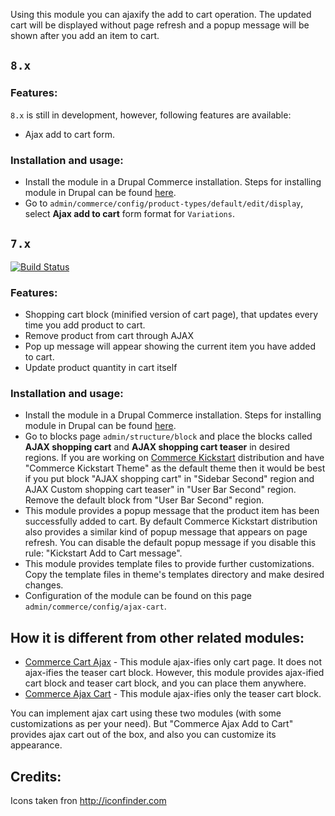 Using this module you can ajaxify the add to cart operation. The updated cart
will be displayed without page refresh and a popup message will be shown after
you add an item to cart.

## `8.x`

### Features:
`8.x` is still in development, however, following features are available:
- Ajax add to cart form.

### Installation and usage:
- Install the module in a Drupal Commerce installation. Steps for installing
  module in Drupal can be found [here](https://www.drupal.org/docs/8/extending-drupal-8/installing-drupal-8-modules).
- Go to `admin/commerce/config/product-types/default/edit/display`, select
  **Ajax add to cart** form format for `Variations`.

## `7.x`

[![Build Status](https://travis-ci.org/subhojit777/dc_ajax_add_cart.svg?branch=7.x-2.x)](https://travis-ci.org/subhojit777/dc_ajax_add_cart)

### Features:
- Shopping cart block (minified version of cart page), that updates every time
  you add product to cart.
- Remove product from cart through AJAX
- Pop up message will appear showing the current item you have added to cart.
- Update product quantity in cart itself

### Installation and usage:
- Install the module in a Drupal Commerce installation. Steps for installing
  module in Drupal can be found
  [here](http://drupal.org/documentation/install/modules-themes/modules-7).
- Go to blocks page `admin/structure/block` and place the blocks called
  **AJAX shopping cart** and **AJAX shopping cart teaser** in desired regions.
  If you are working on
  [Commerce Kickstart](https://www.drupal.org/project/commerce_kickstart)
  distribution and have "Commerce Kickstart Theme" as the default theme then it
  would be best if you put block "AJAX shopping cart" in "Sidebar Second" region
  and AJAX Custom shopping cart teaser" in "User Bar Second" region. Remove the
  default block from "User Bar Second" region.
- This module provides a popup message that the product item has been
  successfully added to cart. By default Commerce Kickstart distribution also
  provides a similar kind of popup message that appears on page refresh. You can
  disable the default popup message if you disable this rule:
  "Kickstart Add to Cart message".
- This module provides template files to provide further customizations. Copy
  the template files in theme's templates directory and make desired changes.
- Configuration of the module can be found on this page
  `admin/commerce/config/ajax-cart`.

## How it is different from other related modules:
- [Commerce Cart Ajax](https://www.drupal.org/project/dc_cart_ajax) - This
  module ajax-ifies only cart page. It does not ajax-ifies the teaser cart
  block. However, this module provides ajax-ified cart block and teaser cart
  block, and you can place them anywhere.
- [Commerce Ajax Cart](https://www.drupal.org/project/commerce_ajax_cart) - This
  module ajax-ifies only the teaser cart block.

You can implement ajax cart using these two modules (with some customizations as
per your need). But "Commerce Ajax Add to Cart" provides ajax cart out of the
box, and also you can customize its appearance.

Credits:
----------
Icons taken fron http://iconfinder.com
